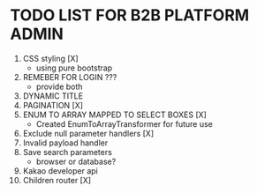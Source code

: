 # TODO LIST FOR B2B PLATFORM ADMIN

1. CSS styling [X]
   - using pure bootstrap
2. REMEBER FOR LOGIN ???
   - provide both
3. DYNAMIC TITLE
4. PAGINATION [X]
5. ENUM TO ARRAY MAPPED TO SELECT BOXES [X]
   - Created EnumToArrayTransformer for future use
6. Exclude null parameter handlers [X]
7. Invalid payload handler
8. Save search parameters
   - browser or database?
9. Kakao developer api
10. Children router [X]
